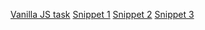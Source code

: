 [Vanilla JS task](https://github.com/micmob/vanillsjs-fetching-sorting-filtering)
[Snippet 1](https://codepen.io/micmob/pen/YzVxYvV?editors=1000)
[Snippet 2](https://codepen.io/micmob/pen/abWyqOB?editors=1001)
[Snippet 3](https://codepen.io/micmob/pen/jOmLYgo?editors=0011)